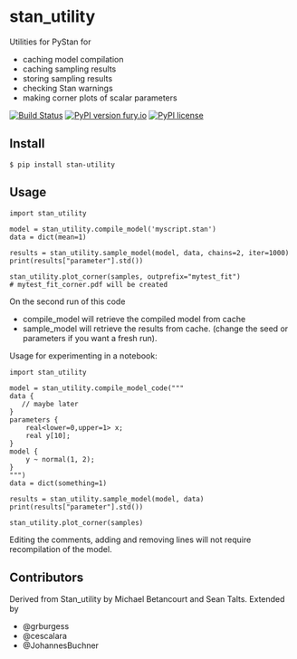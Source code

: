 # stan_utility
Utilities for PyStan for 
* caching model compilation
* caching sampling results
* storing sampling results
* checking Stan warnings
* making corner plots of scalar parameters

[![Build Status](https://travis-ci.org/JohannesBuchner/stan_utility.svg?branch=master)](https://travis-ci.org/JohannesBuchner/stan_utility)
[![PyPI version fury.io](https://badge.fury.io/py/stan-utility.svg)](https://pypi.python.org/pypi/stan_utility/)
[![PyPI license](https://img.shields.io/pypi/l/stan-utility.svg)](https://pypi.python.org/pypi/stan_utility/)

## Install 

	$ pip install stan-utility

## Usage

	import stan_utility

	model = stan_utility.compile_model('myscript.stan')
	data = dict(mean=1)
	
	results = stan_utility.sample_model(model, data, chains=2, iter=1000)
	print(results["parameter"].std())
	
	stan_utility.plot_corner(samples, outprefix="mytest_fit")
	# mytest_fit_corner.pdf will be created

On the second run of this code
* compile_model will retrieve the compiled model from cache
* sample_model will retrieve the results from cache. (change the seed or parameters if you want a fresh run).

Usage for experimenting in a notebook:

	import stan_utility

	model = stan_utility.compile_model_code("""
	data {
	   // maybe later
	}
	parameters {
		real<lower=0,upper=1> x;
		real y[10];
	}
	model {
		y ~ normal(1, 2);
	}
	""")
	data = dict(something=1)

	results = stan_utility.sample_model(model, data)
	print(results["parameter"].std())
	
	stan_utility.plot_corner(samples)

Editing the comments, adding and removing lines will not require
recompilation of the model.

Contributors
------------

Derived from Stan_utility by Michael Betancourt and Sean Talts. Extended by

* @grburgess
* @cescalara
* @JohannesBuchner

